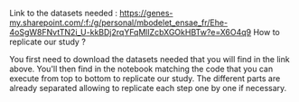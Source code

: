Link to the datasets needed : https://genes-my.sharepoint.com/:f:/g/personal/mbodelet_ensae_fr/Ehe-4oSgW8FNvtTN2i_U-kkBDj2rqYFqMllZcbXGOkHBTw?e=X6O4q9
How to replicate our study ?

You first need to download the datasets needed that you will find in the link above.
You'll then find in the notebook matching the code that you can execute from top to bottom to replicate our study. The different parts are already separated allowing to replicate each step one by one if necessary.
